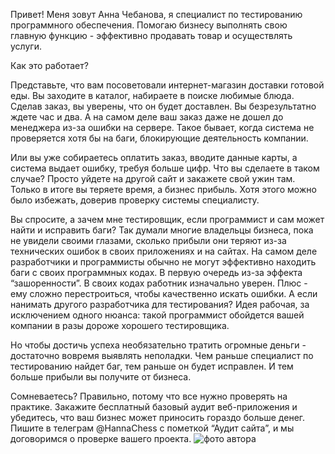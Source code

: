 Привет! Меня зовут Анна Чебанова, я специалист по тестированию программного обеспечения. Помогаю бизнесу выполнять свою главную функцию - эффективно продавать товар и осуществлять услуги. 

Как это работает?

Представьте, что вам посоветовали интернет-магазин доставки готовой еды. Вы заходите в каталог, набираете в поиске любимые блюда. Сделав заказ, вы уверены, что он будет доставлен. Вы безрезультатно ждете час и два. А на самом деле ваш заказ даже не дошел до менеджера из-за ошибки на сервере. Такое бывает, когда система не проверяется хотя бы на баги, блокирующие деятельность компании. 

Или вы уже собираетесь оплатить заказ, вводите данные карты, а система выдает ошибку, требуя больше цифр. Что вы сделаете в таком случае? Просто уйдете на другой сайт и закажете свой ужин там. Только в итоге вы теряете время, а бизнес прибыль. Хотя этого можно было избежать, доверив проверку системы специалисту. 

Вы спросите, а зачем мне тестировщик, если программист и сам может найти и исправить баги? Так думали многие владельцы бизнеса, пока не увидели своими глазами, сколько прибыли они теряют из-за технических ошибок в своих приложениях и на сайтах.
На самом деле разработчики и программисты обычно не могут эффективно находить баги с своих программных кодах. В первую очередь из-за эффекта “зашоренности”. В своих кодах работник изначально уверен. Плюс - ему сложно перестроиться, чтобы качественно искать ошибки. А если нанимать другого разработчика для тестирования? Идея рабочая, за исключением одного нюанса: такой программист обойдется вашей компании в разы дороже хорошего тестировщика. 

Но чтобы достичь успеха необязательно тратить огромные деньги - достаточно вовремя выявлять неполадки. Чем раньше специалист по тестированию найдет баг, тем раньше он будет исправлен. И тем больше прибыли вы получите от бизнеса.

Сомневаетесь? Правильно, потому что все нужно проверять на практике. Закажите бесплатный базовый аудит веб-приложения и убедитесь, что ваш бизнес может приносить гораздо больше денег.
Пишите в телеграм @HannaChess с пометкой “Аудит сайта”, и мы договоримся о проверке вашего проекта. 
![фото автора](https://ibb.co/fv13jm3)